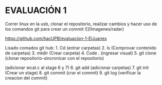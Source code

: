 <h1> EVALUACIÓN 1 </h1>
Correr linux en la usb, clonar el repositorio, realizar cambios y hacer uso de los comandos git para crear un commit
![](Imagenes/radar)

https://github.com/hacUPB/evaluacion-1-ElJuanes

Lisado comados git hub:
1.
Cd (entrar carpetas)
2.
ls (Comprovar contenido de carpetas)
3.
mkdir (Crear carpeta)
4.
Code . (ingresar visual)
5.
git clone (clonar repositorio-sincronicar con el repositorio)

(adicionar wcat.c al stage 6 y 7)
6.
git add (adicionar carpetas)
7.
git init (Crear un stage)
8.
git commit (crar el commit)
9.
git log (verificar la creacion del commit)


